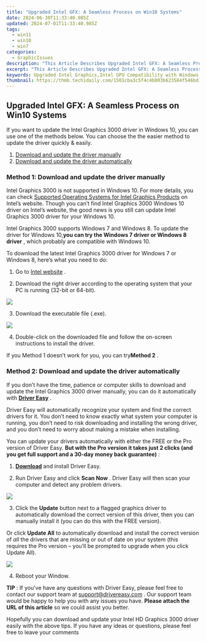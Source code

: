 ```yaml
---
title: "Upgraded Intel GFX: A Seamless Process on Win10 Systems"
date: 2024-06-30T11:33:40.985Z
updated: 2024-07-01T11:33:40.985Z
tags:
  - win11
  - win10
  - win7
categories:
  - GraphicIssues
description: "This Article Describes Upgraded Intel GFX: A Seamless Process on Win10 Systems"
excerpt: "This Article Describes Upgraded Intel GFX: A Seamless Process on Win10 Systems"
keywords: Upgraded Intel Graphics,Intel GPU Compatibility with Windows 10,Seamless Graphics Upgrade on PC,GPU Enhancement for Windows 10 Systems,Intel Graphics Performance Improvement,Win10 Intel GPU Upgrade Guide,Integrating Advanced Graphics Into Windows 10 PCs
thumbnail: https://thmb.techidaily.com/1501cba3c5f4c4b803b623584f546bd1f9723b8ea081222f679c45ec271effc3.jpg
---
```


## Upgraded Intel GFX: A Seamless Process on Win10 Systems

 If you want to update the Intel Graphics 3000 driver in Windows 10, you can use one of the methods below. You can choose the the easier method to update the driver quickly & easily.

1. [Download and update the driver manually](#method1)
2. [Download and update the driver automatically](#method2)

### **Method 1: Download and update the driver manually**

 Intel Graphics 3000 is not supported in Windows 10\. For more details, you can check [Supported Operating Systems for Intel Graphics Products](http://www.intel.com/content/www/us/en/support/graphics-drivers/000005526.html) on Intel’s website. Though you can’t find Intel Graphics 3000 Windows 10 driver on Intel’s website, the good news is you still can update Intel Graphics 3000 driver for your Windows 10.

 Intel Graphics 3000 supports Windows 7 and Windows 8\. To update the driver for Windows 10,**you can try the Windows 7 driver or Windows 8 driver** , which probably are compatible with Windows 10.

 To download the latest Intel Graphics 3000 driver for Windows 7 or Windows 8, here’s what you need to do:

 1) Go to [Intel website](https://downloadcenter.intel.com/product/81500/Intel-HD-Graphics-3000-for-2nd-Generation-Intel-Core-Processors) .

 2) Download the right driver according to the operating system that your PC is running (32-bit or 64-bit).

![](https://images.drivereasy.com/wp-content/uploads/2018/07/img_5b60243b98663.jpg)

3) Download the executable file (.exe).

![](https://images.drivereasy.com/wp-content/uploads/2018/07/img_5b60249a38e5b.jpg)

 4) Double-click on the downloaded file and follow the on-screen instructions to install the driver.

 If you Method 1 doesn’t work for you, you can try**Method 2** .

### Method 2: Download and update the driver automatically

 If you don’t have the time, patience or computer skills to download and update the Intel Graphics 3000 driver manually, you can do it automatically with **[Driver Easy](https://tools.techidaily.com/drivereasy/download/)** .

 Driver Easy will automatically recognize your system and find the correct drivers for it. You don’t need to know exactly what system your computer is running, you don’t need to risk downloading and installing the wrong driver, and you don’t need to worry about making a mistake when installing.

 You can update your drivers automatically with either the FREE or the Pro version of Driver Easy. **But with the Pro version it takes just 2 clicks (and you get full support and a 30-day money back guarantee)** :

 1) **[Download](https://tools.techidaily.com/drivereasy/download/)**   and install Driver Easy.

 2) Run Driver Easy and click **Scan Now** . Driver Easy will then scan your computer and detect any problem drivers.

![](https://images.drivereasy.com/wp-content/uploads/2018/07/img_5b602743bbc71.jpg)

3) Click the **Update**  button next to a flagged graphics driver to automatically download the correct version of this driver, then you can manually install it (you can do this with the FREE version).

Or click **Update All**  to automatically download and install the correct version of _all_  the drivers that are missing or out of date on your system (this requires the Pro version – you’ll be prompted to upgrade when you click Update All).

![](https://images.drivereasy.com/wp-content/uploads/2018/07/img_5b60272ec6e88.jpg)

4) Reboot your Window.

**TIP** : If you’ve have any questions with Driver Easy, please feel free to contact our support team at [support@drivereasy.com](https://tools.techidaily.com/drivereasy/download/) . Our support team would be happy to help you with any issues you have. **Please attach the URL of this article** so we could assist you better.

 Hopefully you can download and update your Intel HD Graphics 3000 driver easily with the above tips. If you have any ideas or questions, please feel free to leave your comments

<ins class="adsbygoogle"
     style="display:block"
     data-ad-format="autorelaxed"
     data-ad-client="ca-pub-7571918770474297"
     data-ad-slot="1223367746"></ins>



<ins class="adsbygoogle"
     style="display:block"
     data-ad-client="ca-pub-7571918770474297"
     data-ad-slot="8358498916"
     data-ad-format="auto"
     data-full-width-responsive="true"></ins>


